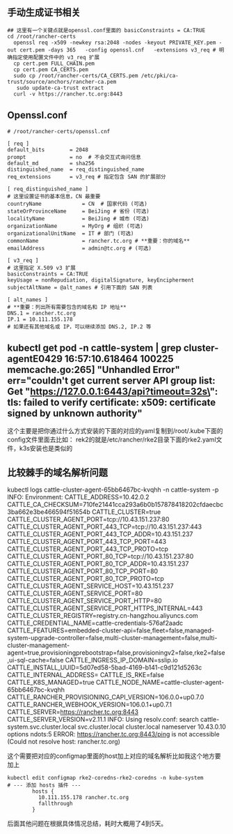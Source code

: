## 手动生成证书相关
```
## 这里有一个关键点就是openssl.conf里面的 basicConstraints = CA:TRUE
cd /root/rancher-certs
  openssl req -x509 -newkey rsa:2048 -nodes -keyout PRIVATE_KEY.pem -out cert.pem -days 365   -config openssl.cnf   -extensions v3_req # 明确指定使用配置文件中的 v3_req 扩展
  cp cert.pem FULL_CHAIN.pem
  cp cert.pem CA_CERTS.pem
  sudo cp /root/rancher-certs/CA_CERTS.pem /etc/pki/ca-trust/source/anchors/rancher-ca.pem
   sudo update-ca-trust extract
  curl -v https://rancher.tc.org:8443

```

## Openssl.conf
```
# /root/rancher-certs/openssl.cnf

[ req ]
default_bits        = 2048
prompt              = no  # 不会交互式询问信息
default_md          = sha256
distinguished_name  = req_distinguished_name
req_extensions      = v3_req # 指定包含 SAN 的扩展部分

[ req_distinguished_name ]
# 这里设置证书的基本信息，CN 最重要
countryName             = CN  # 国家代码 (可选)
stateOrProvinceName     = BeiJing # 省份 (可选)
localityName            = BeiJing # 城市 (可选)
organizationName        = MyOrg # 组织 (可选)
organizationalUnitName  = IT # 部门 (可选)
commonName              = rancher.tc.org # **重要：你的域名**
emailAddress            = admin@tc.org # (可选)

[ v3_req ]
# 这里指定 X.509 v3 扩展
basicConstraints = CA:TRUE
keyUsage = nonRepudiation, digitalSignature, keyEncipherment
subjectAltName = @alt_names # 引用下面的 SAN 列表

[ alt_names ]
# **重要：列出所有需要包含的域名和 IP 地址**
DNS.1 = rancher.tc.org
IP.1 = 10.111.155.178
# 如果还有其他域名或 IP，可以继续添加 DNS.2, IP.2 等
```

## kubectl get pod -n cattle-system | grep cluster-agentE0429 16:57:10.618464  100225 memcache.go:265] "Unhandled Error" err="couldn't get current server API group list: Get \"https://127.0.0.1:6443/api?timeout=32s\": tls: failed to verify certificate: x509: certificate signed by unknown authority"


这个主要是把你通过什么方式安装的下面的对应的yaml复制到/root/.kube下面的config文件里面去比如：
rek2的就是/etc/rancher/rke2目录下面的rke2.yaml文件，k3s安装也是类似的

## 比较棘手的域名解析问题
 kubectl logs cattle-cluster-agent-65bb6467bc-kvqhh -n cattle-system -p
INFO: Environment: CATTLE_ADDRESS=10.42.0.2 CATTLE_CA_CHECKSUM=710fe21441cca293a6b0b157878418202cfdaecbc3ba662e3be466594f51654b CATTLE_CLUSTER=true CATTLE_CLUSTER_AGENT_PORT=tcp://10.43.151.237:80 CATTLE_CLUSTER_AGENT_PORT_443_TCP=tcp://10.43.151.237:443 CATTLE_CLUSTER_AGENT_PORT_443_TCP_ADDR=10.43.151.237 CATTLE_CLUSTER_AGENT_PORT_443_TCP_PORT=443 CATTLE_CLUSTER_AGENT_PORT_443_TCP_PROTO=tcp CATTLE_CLUSTER_AGENT_PORT_80_TCP=tcp://10.43.151.237:80 CATTLE_CLUSTER_AGENT_PORT_80_TCP_ADDR=10.43.151.237 CATTLE_CLUSTER_AGENT_PORT_80_TCP_PORT=80 CATTLE_CLUSTER_AGENT_PORT_80_TCP_PROTO=tcp CATTLE_CLUSTER_AGENT_SERVICE_HOST=10.43.151.237 CATTLE_CLUSTER_AGENT_SERVICE_PORT=80 CATTLE_CLUSTER_AGENT_SERVICE_PORT_HTTP=80 CATTLE_CLUSTER_AGENT_SERVICE_PORT_HTTPS_INTERNAL=443 CATTLE_CLUSTER_REGISTRY=registry.cn-hangzhou.aliyuncs.com CATTLE_CREDENTIAL_NAME=cattle-credentials-576af2aadc CATTLE_FEATURES=embedded-cluster-api=false,fleet=false,managed-system-upgrade-controller=false,multi-cluster-management=false,multi-cluster-management-agent=true,provisioningprebootstrap=false,provisioningv2=false,rke2=false,ui-sql-cache=false CATTLE_INGRESS_IP_DOMAIN=sslip.io CATTLE_INSTALL_UUID=5d07ed58-5bad-4169-b141-c9d121d5263c CATTLE_INTERNAL_ADDRESS= CATTLE_IS_RKE=false CATTLE_K8S_MANAGED=true CATTLE_NODE_NAME=cattle-cluster-agent-65bb6467bc-kvqhh CATTLE_RANCHER_PROVISIONING_CAPI_VERSION=106.0.0+up0.7.0 CATTLE_RANCHER_WEBHOOK_VERSION=106.0.1+up0.7.1 CATTLE_SERVER=https://rancher.tc.org:8443 CATTLE_SERVER_VERSION=v2.11.1
INFO: Using resolv.conf: search cattle-system.svc.cluster.local svc.cluster.local cluster.local nameserver 10.43.0.10 options ndots:5
ERROR: https://rancher.tc.org:8443/ping is not accessible (Could not resolve host: rancher.tc.org)


这个需要把对应的configmap里面的host加上对应的域名解析比如我这个地方要加上

```
kubectl edit configmap rke2-coredns-rke2-coredns -n kube-system
# --- 添加 hosts 插件 ---
        hosts {
          10.111.155.178 rancher.tc.org
          fallthrough
        }

```

后面其他问题在根据具体情况总结，耗时大概用了4到5天。